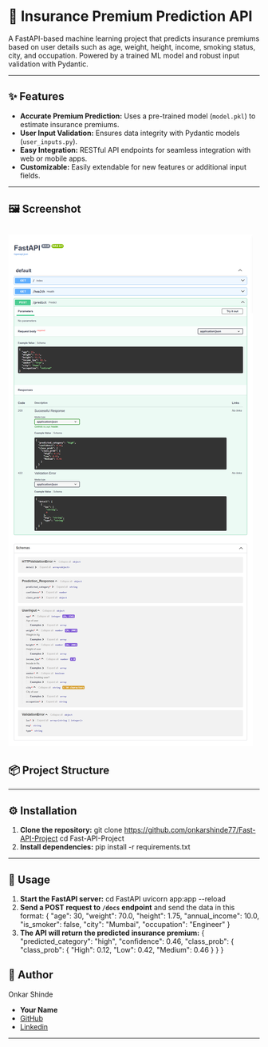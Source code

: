 # 🚀 Insurance Premium Prediction API

A FastAPI-based machine learning project that predicts insurance premiums based on user details such as age, weight, height, income, smoking status, city, and occupation. Powered by a trained ML model and robust input validation with Pydantic.

---

## ✨ Features

- **Accurate Premium Prediction:** Uses a pre-trained model (`model.pkl`) to estimate insurance premiums.
- **User Input Validation:** Ensures data integrity with Pydantic models (`user_inputs.py`).
- **Easy Integration:** RESTful API endpoints for seamless integration with web or mobile apps.
- **Customizable:** Easily extendable for new features or additional input fields.

---

## 🖼️ Screenshot

![App Screenshot](image.png)
---

## 📦 Project Structure


---

## ⚙️ Installation

1. **Clone the repository:**
git clone https://github.com/onkarshinde77/Fast-API-Project
cd Fast-API-Project
2. **Install dependencies:**
pip install -r requirements.txt
---
## 🚦 Usage
1. **Start the FastAPI server:**
cd FastAPI
uvicorn app:app --reload
2. **Send a POST request to `/docs` endpoint** and send the data in this format:
{
  "age": 30,
  "weight": 70.0,
  "height": 1.75,
  "annual_income": 10.0,
  "is_smoker": false,
  "city": "Mumbai",
  "occupation": "Engineer"
}
3. **The API will return the predicted insurance premium:**
{
  "predicted_category": "high",
  "confidence": 0.46,
  "class_prob": {
    "class_prob": {
      "High": 0.12,
      "Low": 0.42,
      "Medium": 0.46
    }
  }
}

## 👤 Author
Onkar Shinde
- **Your Name**  
- [GitHub](https://github.com/onkarshinde77/Fast-API-Project)
- [Linkedin](https://www.linkedin.com/in/onkar-shinde77/)
---